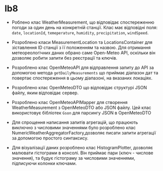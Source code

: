 # lb8

- Роблено клас WeatherMeasurement, що відповідає спостереженню погоди за один день на 
   конкретній станції. Клас має відповідні поля: `date`, `locationId`, `temeperature`, `humidity`, `precipitation`, 
   `windSpeed`.
- Розроблено класи MeasurementLocation та LocationsContainer
   для зіставлення ID станції з її положенням та назвою.
 Для отримання метеореологічних даних обрано саме Open-Meteo API, оскільки він дозволяє робити запити без реєстрації та ключів.

- Розроблено клас OpenMeteoAPI для відправлення запиту до API за допомогою метода
   `getDailyMeasurements` що приймає діапазон дат та повертає спостереження в цьому діапазоні, на вказаних локаціях.
- Розроблено клас OpenMeteoDTO що відповідає структурі JSON файлу, яким відповідає 
   сервер.
- Розроблено клас OpenMeteoAPIMapper для створення 
   WeatherMeasurement з OpenMeteoDTO або JSON файлу.
   Цей клас використовує бібліотек `Gson` для парсингу JSON в OpenMeteoDTO
- Для спрощення написання запитів агрегацій, що працюють виключно з числовими значеннями було розроблено клас
   NumericWeatherAggregatorFactory,дозволяє писати запити агрегації за допомогою простого синтаксису.
- Для візуалізації даних розроблено клас HistogramPlotter, дозволяє
   малювати гістограми в консолі. Він приймає пари (ключ - числове значення), та будує гістограму за числовими 
   значеннями, підписуючи колонки ключами.
